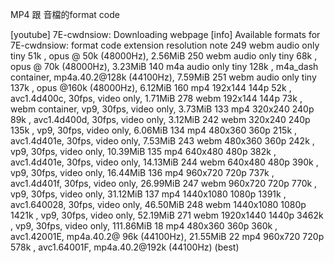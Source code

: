 
MP4 跟 音檔的format code

[youtube] 7E-cwdnsiow: Downloading webpage
[info] Available formats for 7E-cwdnsiow:
format code  extension  resolution note
249          webm       audio only tiny   51k , opus @ 50k (48000Hz), 2.56MiB
250          webm       audio only tiny   68k , opus @ 70k (48000Hz), 3.23MiB
140          m4a        audio only tiny  128k , m4a_dash container, mp4a.40.2@128k (44100Hz), 7.59MiB
251          webm       audio only tiny  137k , opus @160k (48000Hz), 6.12MiB
160          mp4        192x144    144p   52k , avc1.4d400c, 30fps, video only, 1.71MiB
278          webm       192x144    144p   73k , webm container, vp9, 30fps, video only, 3.73MiB
133          mp4        320x240    240p   89k , avc1.4d400d, 30fps, video only, 3.12MiB
242          webm       320x240    240p  135k , vp9, 30fps, video only, 6.06MiB
134          mp4        480x360    360p  215k , avc1.4d401e, 30fps, video only, 7.53MiB
243          webm       480x360    360p  242k , vp9, 30fps, video only, 10.39MiB
135          mp4        640x480    480p  382k , avc1.4d401e, 30fps, video only, 14.13MiB
244          webm       640x480    480p  390k , vp9, 30fps, video only, 16.44MiB
136          mp4        960x720    720p  737k , avc1.4d401f, 30fps, video only, 26.99MiB
247          webm       960x720    720p  770k , vp9, 30fps, video only, 31.12MiB
137          mp4        1440x1080  1080p 1391k , avc1.640028, 30fps, video only, 46.50MiB
248          webm       1440x1080  1080p 1421k , vp9, 30fps, video only, 52.19MiB
271          webm       1920x1440  1440p 3462k , vp9, 30fps, video only, 111.86MiB
18           mp4        480x360    360p  360k , avc1.42001E, mp4a.40.2@ 96k (44100Hz), 21.55MiB
22           mp4        960x720    720p  578k , avc1.64001F, mp4a.40.2@192k (44100Hz) (best)

